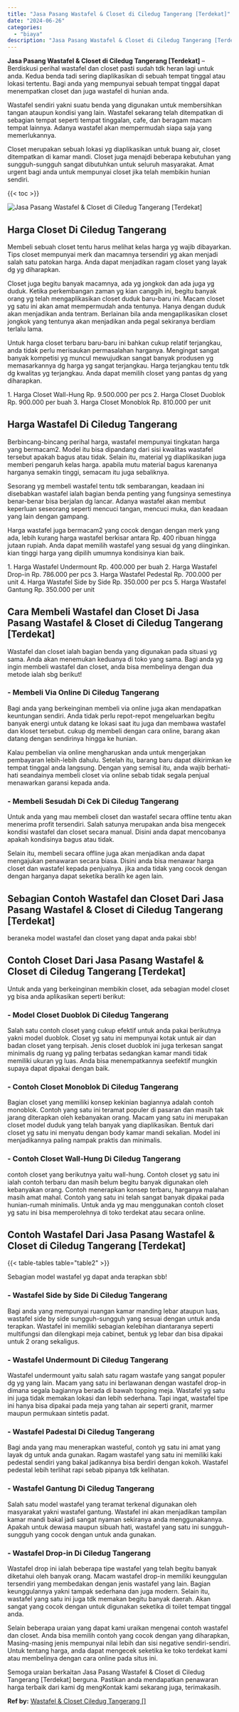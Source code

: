 ```yaml
---
title: "Jasa Pasang Wastafel & Closet di Ciledug Tangerang [Terdekat]"
date: "2024-06-26"
categories: 
  - "biaya"
description: "Jasa Pasang Wastafel & Closet di Ciledug Tangerang [Terdekat]. Semoga uraian berkaitan Jasa Pasang Wastafel & Closet di Ciledug Tangerang [Terdekat] bergun..."
---
```


**Jasa Pasang Wastafel & Closet di Ciledug Tangerang \[Terdekat\]** – Berdiskusi perihal wastafel dan closet pasti sudah tdk heran lagi untuk anda. Kedua benda tadi sering diaplikasikan di sebuah tempat tinggal atau lokasi tertentu. Bagi anda yang mempunyai sebuah tempat tinggal dapat menempatkan closet dan juga wastafel di hunian anda.

Wastafel sendiri yakni suatu benda yang digunakan untuk membersihkan tangan ataupun kondisi yang lain. Wastafel sekarang telah ditempatkan di sebagian tempat seperti tempat tinggalan, cafe, dan beragam macam tempat lainnya. Adanya wastafel akan mempermudah siapa saja yang memerlukannya.

Closet merupakan sebuah lokasi yg diaplikasikan untuk buang air, closet ditempatkan di kamar mandi. Closet juga menajdi beberapa kebutuhan yang sungguh-sungguh sangat dibutuhkan untuk seluruh masyarakat. Amat urgent bagi anda untuk mempunyai closet jika telah membikin hunian sendiri.

{{< toc >}}

![Jasa Pasang Wastafel & Closet di Ciledug Tangerang [Terdekat]](/images/wastafel-closet-murah40.png)

## Harga Closet Di Ciledug Tangerang

Membeli sebuah closet tentu harus melihat kelas harga yg wajib dibayarkan. Tips closet mempunyai merk dan macamnya tersendiri yg akan menjadi salah satu patokan harga. Anda dapat menjadikan ragam closet yang layak dg yg diharapkan.

Closet juga begitu banyak macamnya, ada yg jongkok dan ada juga yg duduk. Ketika perkembangan zaman yg kian canggih ini, begitu banyak orang yg telah mengaplikasikan closet duduk baru-baru ini. Macam closet yg satu ini akan amat mempermudah anda tentunya. Hanya dengan duduk akan menjadikan anda tentram. Berlainan bila anda mengaplikasikan closet jongkok yang tentunya akan menjadikan anda pegal sekiranya berdiam terlalu lama.

Untuk harga closet terbaru baru-baru ini bahkan cukup relatif terjangkau, anda tidak perlu merisaukan permasalahan harganya. Mengingat sangat banyak kompetisi yg muncul mewujudkan sangat banyak produsen yg memasarkannya dg harga yg sangat terjangkau. Harga terjangkau tentu tdk dg kwalitas yg terjangkau. Anda dapat memilih closet yang pantas dg yang diharapkan.

1\. Harga Closet Wall-Hung Rp. 9.500.000 per pcs 2. Harga Closet Duoblok Rp. 900.000 per buah 3. Harga Closet Monoblok Rp. 810.000 per unit

## Harga Wastafel Di Ciledug Tangerang

Berbincang-bincang perihal harga, wastafel mempunyai tingkatan harga yang bermacam2. Model itu bisa dipandang dari sisi kwalitas wastafel tersebut apakah bagus atau tidak. Selain itu, material yg diaplikasikan juga memberi pengaruh kelas harga. apabila mutu material bagus karenanya harganya semakin tinggi, semacam itu juga sebaliknya.

Sesorang yg membeli wastafel tentu tdk sembarangan, keadaan ini disebabkan wastafel ialah bagian benda penting yang fungsinya semestinya benar-benar bisa berjalan dg lancar. Adanya wastafel akan membut keperluan seseorang seperti mencuci tangan, mencuci muka, dan keadaan yang lain dengan gampang.

Harga wastafel juga bermacam2 yang cocok dengan dengan merk yang ada, lebih kurang harga wastafel berkisar antara Rp. 400 ribuan hingga jutaan rupiah. Anda dapat memilih wastafel yang sesuai dg yang diinginkan. kian tinggi harga yang dipilih umumnya kondisinya kian baik.

1\. Harga Wastafel Undermount Rp. 400.000 per buah 2. Harga Wastafel Drop-in Rp. 786.000 per pcs 3. Harga Wastafel Pedestal Rp. 700.000 per unit 4. Harga Wastafel Side by Side Rp. 350.000 per pcs 5. Harga Wastafel Gantung Rp. 350.000 per unit

## Cara Membeli Wastafel dan Closet Di Jasa Pasang Wastafel & Closet di Ciledug Tangerang \[Terdekat\]

Wastafel dan closet ialah bagian benda yang digunakan pada situasi yg sama. Anda akan menemukan keduanya di toko yang sama. Bagi anda yg ingin membeli wastafel dan closet, anda bisa membelinya dengan dua metode ialah sbg berikut!

### \- Membeli Via Online Di Ciledug Tangerang

Bagi anda yang berkeinginan membeli via online juga akan mendapatkan keuntungan sendiri. Anda tidak perlu repot-repot mengeluarkan begitu banyak energi untuk datang ke lokasi saat itu juga dan membawa wastafel dan kloset tersebut. cukup dg membeli dengan cara online, barang akan datang dengan sendirinya hingga ke hunian.

Kalau pembelian via online mengharuskan anda untuk mengerjakan pembayaran lebih-lebih dahulu. Setelah itu, barang baru dapat dikirimkan ke tempat tinggal anda langsung. Dengan yang semisal itu, anda wajib berhati-hati seandainya membeli closet via online sebab tidak segala penjual menawarkan garansi kepada anda.

### \- Membeli Sesudah Di Cek Di Ciledug Tangerang

Untuk anda yang mau membeli closet dan wastafel secara offline tentu akan menerima profit tersendiri. Salah satunya merupakan anda bisa mengecek kondisi wastafel dan closet secara manual. Disini anda dapat mencobanya apakah kondisinya bagus atau tidak.

Selain itu, membeli secara offline juga akan menjadikan anda dapat mengajukan penawaran secara biasa. Disini anda bisa menawar harga closet dan wastafel kepada penjualnya. jika anda tidak yang cocok dengan dengan harganya dapat seketika beralih ke agen lain.

## Sebagian Contoh Wastafel dan Closet Dari Jasa Pasang Wastafel & Closet di Ciledug Tangerang \[Terdekat\]

beraneka model wastafel dan closet yang dapat anda pakai sbb!

## Contoh Closet Dari Jasa Pasang Wastafel & Closet di Ciledug Tangerang \[Terdekat\]

Untuk anda yang berkeinginan membikin closet, ada sebagian model closet yg bisa anda aplikasikan seperti berikut:

### \- Model Closet Duoblok Di Ciledug Tangerang

Salah satu contoh closet yang cukup efektif untuk anda pakai berikutnya yakni model duoblok. Closet yg satu ini mempunyai kotak untuk air dan badan closet yang terpisah. Jenis closet duoblok ini juga terkesan sangat minimalis dg ruang yg paling terbatas sedangkan kamar mandi tidak memiliki ukuran yg luas. Anda bisa menempatkannya seefektif mungkin supaya dapat dipakai dengan baik.

### \- Contoh Closet Monoblok Di Ciledug Tangerang

Bagian closet yang memiliki konsep kekinian bagiannya adalah contoh monoblok. Contoh yang satu ini teramat populer di pasaran dan masih tak jarang diterapkan oleh kebanyakan orang. Macam yang satu ini merupakan closet model duduk yang telah banyak yang diaplikasikan. Bentuk dari closet yg satu ini menyatu dengan body kamar mandi sekalian. Model ini menjadikannya paling nampak praktis dan minimalis.

### \- Contoh Closet Wall-Hung Di Ciledug Tangerang

contoh closet yang berikutnya yaitu wall-hung. Contoh closet yg satu ini ialah contoh terbaru dan masih belum begitu banyak digunakan oleh kebanyakan orang. Contoh menerapkan konsep terbaru, harganya malahan masih amat mahal. Contoh yang satu ini telah sangat banyak dipakai pada hunian-rumah minimalis. Untuk anda yg mau menggunakan contoh closet yg satu ini bisa memperolehnya di toko terdekat atau secara online.

## Contoh Wastafel Dari Jasa Pasang Wastafel & Closet di Ciledug Tangerang \[Terdekat\]

{{< table-tables table="table2" >}}

Sebagian model wastafel yg dapat anda terapkan sbb!

### \- Wastafel Side by Side Di Ciledug Tangerang

Bagi anda yang mempunyai ruangan kamar manding lebar ataupun luas, wastafel side by side sungguh-sungguh yang sesuai dengan untuk anda terapkan. Wastafel ini memiliki sebagian kelebihan diantaranya seperti multifungsi dan dilengkapi meja cabinet, bentuk yg lebar dan bisa dipakai untuk 2 orang sekaligus.

### \- Wastafel Undermount Di Ciledug Tangerang

Wastafel undermount yaitu salah satu ragam wastafe yang sangat populer dg yg yang lain. Macam yang satu ini berlawanan dengan wastafel drop-in dimana segala bagiannya berada di bawah topping meja. Wastafel yg satu ini juga tidak memakan lokasi dan lebih sederhana. Tapi ingat, wastafel tipe ini hanya bisa dipakai pada meja yang tahan air seperti granit, marmer maupun permukaan sintetis padat.

### \- Wastafel Padestal Di Ciledug Tangerang

Bagi anda yang mau menerapkan wasteful, contoh yg satu ini amat yang layak dg untuk anda gunakan. Ragam wastafel yang satu ini memiliki kaki pedestal sendiri yang bakal jadikannya bisa berdiri dengan kokoh. Wastafel pedestal lebih terlihat rapi sebab pipanya tdk kelihatan.

### \- Wastafel Gantung Di Ciledug Tangerang

Salah satu model wastafel yang teramat terkenal digunakan oleh masyarakat yakni wastafel gantung. Wastafel ini akan menjadikan tampilan kamar mandi bakal jadi sangat nyaman sekiranya anda menggunakannya. Apakah untuk dewasa maupun sibuah hati, wastafel yang satu ini sungguh-sungguh yang cocok dengan untuk anda gunakan.

### \- Wastafel Drop-in Di Ciledug Tangerang

Wastafel drop ini ialah beberapa tipe wastafel yang telah begitu banyak diketahui oleh banyak orang. Macam wastafel drop-in memiliki keunggulan tersendiri yang membedakan dengan jenis wastafel yang lain. Bagian keunggulannya yakni tampak sederhana dan juga modern. Selain itu, wastafel yang satu ini juga tdk memakan begitu banyak daerah. Akan sangat yang cocok dengan untuk digunakan seketika di toilet tempat tinggal anda.

Selain beberapa uraian yang dapat kami uraikan mengenai contoh wastafel dan closet. Anda bisa memilih contoh yang cocok dengan yang diharapkan, Masing-masing jenis mempunyai nilai lebih dan sisi negative sendiri-sendiri. Untuk tentang harga, anda dapat mengecek seketika ke toko terdekat kami atau membelinya dengan cara online pada situs ini.

Semoga uraian berkaitan Jasa Pasang Wastafel & Closet di Ciledug Tangerang \[Terdekat\] berguna. Pastikan anda mendapatkan penawaran harga terbaik dari kami dg mengKontak kami sekarang juga, terimakasih.

**Ref by:** [Wastafel & Closet Ciledug Tangerang []](https://id.wikipedia.org/wiki/Wastafel)

